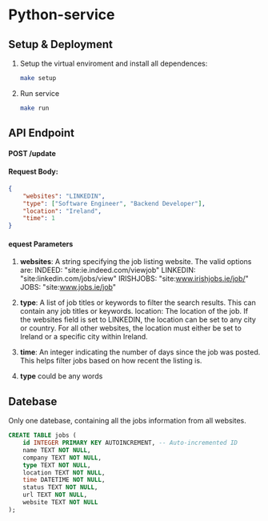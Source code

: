 # Python-service

## Setup & Deployment
1. Setup the virtual enviroment and install all dependences:
   ```sh
   make setup
   ```
2. Run service
   ```sh
   make run
   ```

## API Endpoint
#### POST /update
#### Request Body:
```json
{
    "websites": "LINKEDIN",
    "type": ["Software Engineer", "Backend Developer"],
    "location": "Ireland",
    "time": 1
}
```

#### equest Parameters
1. **websites**: A string specifying the job listing website. The valid options are:
INDEED: "site:ie.indeed.com/viewjob"
LINKEDIN: "site:linkedin.com/jobs/view"
IRISHJOBS: "site:www.irishjobs.ie/job/"
JOBS: "site:www.jobs.ie/job"

2. **type**: A list of job titles or keywords to filter the search results. This can contain any job titles or keywords.
location: The location of the job.
If the websites field is set to LINKEDIN, the location can be set to any city or country.
For all other websites, the location must either be set to Ireland or a specific city within Ireland.

3. **time**: An integer indicating the number of days since the job was posted. This helps filter jobs based on how recent the listing is.

4. **type** could be any words


## Datebase
Only one datebase, containing all the jobs information from all websites.

```sql
CREATE TABLE jobs (
    id INTEGER PRIMARY KEY AUTOINCREMENT, -- Auto-incremented ID
    name TEXT NOT NULL,
    company TEXT NOT NULL,
    type TEXT NOT NULL,
    location TEXT NOT NULL,
    time DATETIME NOT NULL,
    status TEXT NOT NULL,
    url TEXT NOT NULL,
    website TEXT NOT NULL
);
```